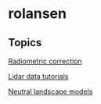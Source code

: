 # rolansen
## Topics
[Radiometric correction](/radiometric_correction/home.md)

[Lidar data tutorials](https://google.com)

[Neutral landscape models](google.com)
